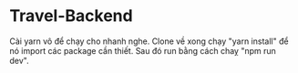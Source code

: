 # Travel-Backend
Cài yarn vô để chạy cho nhanh nghe.
Clone về xong chạy "yarn install" để nó import các package cần thiết.
Sau đó run bằng cách chaỵ "npm run dev".


